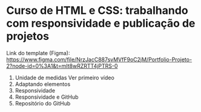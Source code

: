 # Curso de HTML e CSS: trabalhando com responsividade e publicação de projetos

Link do template (Figma): https://www.figma.com/file/NrzJacC887svMVfF9oC2jM/Portfolio-Projeto-2?node-id=0%3A1&t=mIt8wRZRTT4jPTRS-0

1. Unidade de medidas Ver primeiro vídeo
2. Adaptando elementos
3. Responsividade
4. Responsividade e GitHub
5. Repositório do GitHub

